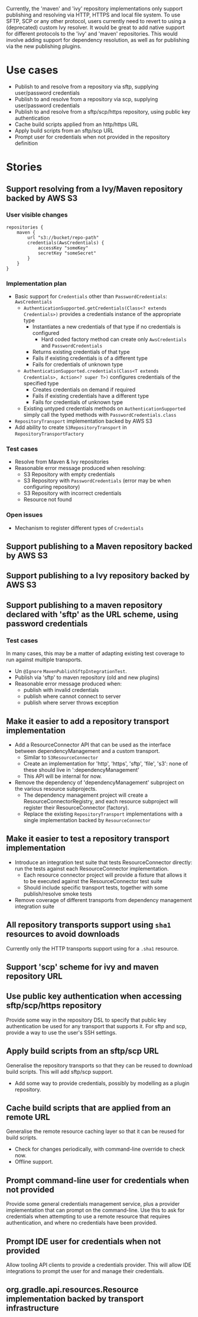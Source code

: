Currently, the 'maven' and 'ivy' repository implementations only support publishing and resolving via HTTP, HTTPS and local file system.
To use SFTP, SCP or any other protocol, users currently need to revert to using a (deprecated) custom Ivy resolver.
It would be great to add native support for different protocols to the 'ivy' and 'maven' repositories.
This would involve adding support for dependency resolution, as well as for publishing via the new publishing plugins.

# Use cases

* Publish to and resolve from a repository via sftp, supplying user/password credentials
* Publish to and resolve from a repository via scp, supplying user/password credentials
* Publish to and resolve from a sftp/scp/https repository, using public key authentication
* Cache build scripts applied from an http/https URL
* Apply build scripts from an sftp/scp URL
* Prompt user for credentials when not provided in the repository definition

# Stories

## Support resolving from a Ivy/Maven repository backed by AWS S3

### User visible changes

    repositories {
        maven {
            url "s3://bucket/repo-path"
            credentials(AwsCredentials) {
                accessKey "someKey"
                secretKey "someSecret"
            }
        }
    }

### Implementation plan

- Basic support for `Credentials` other than `PasswordCredentials`: `AwsCredentials`
    - `AuthenticationSupported.getCredentials(Class<? extends Credentials>)` provides a credentials instance of the appropriate type
         - Instantiates a new credentials of that type if no credentials is configured
            - Hard coded factory method can create only `AwsCredentials` and `PasswordCredentials`
         - Returns existing credentials of that type
         - Fails if existing credentials is of a different type
         - Fails for credentials of unknown type
    - `AuthenticationSupported.credentials(Class<T extends Credentials>, Action<? super T>)` configures credentials of the specified type
         - Creates credentials on demand if required
         - Fails if existing credentials have a different type
         - Fails for credentials of unknown type
    - Existing untyped credentials methods on `AuthenticationSupported` simply call the typed methods with `PasswordCredentials.class`
- `RepositoryTransport` implementation backed by AWS S3
- Add ability to create `S3RepositoryTransport` in `RepositoryTransportFactory`
    
### Test cases

- Resolve from Maven & Ivy repositories
- Reasonable error message produced when resolving:
    - S3 Repository with empty credentials
    - S3 Repository with `PasswordCredentials` (error may be when configuring repository)
    - S3 Repository with incorrect credentials
    - Resource not found

### Open issues

- Mechanism to register different types of `Credentials`

## Support publishing to a Maven repository backed by AWS S3

## Support publishing to a Ivy repository backed by AWS S3

## Support publishing to a maven repository declared with 'sftp' as the URL scheme, using password credentials

### Test cases

In many cases, this may be a matter of adapting existing test coverage to run against multiple transports.

- Un `@Ignore` `MavenPublishSftpIntegrationTest`.
- Publish via 'sftp' to maven repository (old and new plugins)
- Reasonable error message produced when:
    - publish with invalid credentials
    - publish where cannot connect to server
    - publish where server throws exception

## Make it easier to add a repository transport implementation

- Add a ResourceConnector API that can be used as the interface between dependencyManagement and a custom transport.
    - Similar to `S3ResourceConnector`
    - Create an implementation for 'http', 'https', 'sftp', 'file', 's3': none of these should live in ':dependencyManagement'
    - This API will be internal for now.
- Remove the dependency of 'dependencyManagement' subproject on the various resource subprojects.
    - The dependency management project will create a ResourceConnectorRegistry, and each resource subproject will register their ResourceConnector (factory).
    - Replace the existing `RepositoryTransport` implementations with a single implementation backed by `ResourceConnector`

## Make it easier to test a repository transport implementation

- Introduce an integration test suite that tests ResourceConnector directly: run the tests against each ResourceConnector implementation.
    - Each resource connector project will provide a fixture that allows it to be executed against the ResourceConnector test suite
    - Should include specific transport tests, together with some publish/resolve smoke tests
- Remove coverage of different transports from dependency management integration suite

## All repository transports support using `sha1` resources to avoid downloads

Currently only the HTTP transports support using for a `.sha1` resource.

## Support 'scp' scheme for ivy and maven repository URL

## Use public key authentication when accessing sftp/scp/https repository

Provide some way in the repository DSL to specify that public key authentication be used for any transport that
supports it. For sftp and scp, provide a way to use the user's SSH settings.

## Apply build scripts from an sftp/scp URL

Generalise the repository transports so that they can be reused to download build scripts. This will add sftp/scp support.

* Add some way to provide credentials, possibly by modelling as a plugin repository.

## Cache build scripts that are applied from an remote URL

Generalise the remote resource caching layer so that it can be reused for build scripts.

* Check for changes periodically, with command-line override to check now.
* Offline support.

## Prompt command-line user for credentials when not provided

Provide some general credentials management service, plus a provider implementation that can prompt on the command-line. Use this to ask for credentials when attempting to
use a remote resource that requires authentication, and where no credentials have been provided.

## Prompt IDE user for credentials when not provided

Allow tooling API clients to provide a credentials provider. This will allow IDE integrations to prompt the user for and manage their credentials.

## org.gradle.api.resources.Resource implementation backed by transport infrastructure

